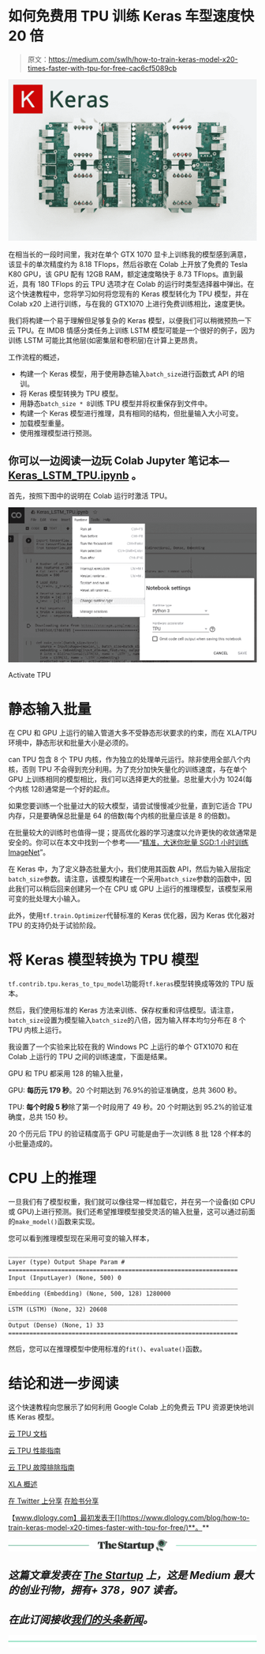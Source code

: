 # 如何免费用 TPU 训练 Keras 车型速度快 20 倍

> 原文：<https://medium.com/swlh/how-to-train-keras-model-x20-times-faster-with-tpu-for-free-cac6cf5089cb>

![](img/5ff3e377aa5a009b611bf4eb9a16d09b.png)

在相当长的一段时间里，我对在单个 GTX 1070 显卡上训练我的模型感到满意，该显卡的单次精度约为 8.18 TFlops，然后谷歌在 Colab 上开放了免费的 Tesla K80 GPU，该 GPU 配有 12GB RAM，额定速度略快于 8.73 TFlops。直到最近，具有 180 TFlops 的云 TPU 选项才在 Colab 的运行时类型选择器中弹出。在这个快速教程中，您将学习如何将您现有的 Keras 模型转化为 TPU 模型，并在 Colab x20 上进行训练，与在我的 GTX1070 上进行免费训练相比，速度更快。

我们将构建一个易于理解但足够复杂的 Keras 模型，以便我们可以稍微预热一下云 TPU。在 IMDB 情感分类任务上训练 LSTM 模型可能是一个很好的例子，因为训练 LSTM 可能比其他层(如密集层和卷积层)在计算上更昂贵。

工作流程的概述，

*   构建一个 Keras 模型，用于使用静态输入`batch_size`进行函数式 API 的培训。
*   将 Keras 模型转换为 TPU 模型。
*   用静态`batch_size * 8`训练 TPU 模型并将权重保存到文件中。
*   构建一个 Keras 模型进行推理，具有相同的结构，但批量输入大小可变。
*   加载模型重量。
*   使用推理模型进行预测。

## 你可以一边阅读一边玩 Colab Jupyter 笔记本— [Keras_LSTM_TPU.ipynb](https://colab.research.google.com/drive/1QZf1WeX3EQqBLeFeT4utFKBqq-ogG1FN) 。

首先，按照下图中的说明在 Colab 运行时激活 TPU。

![](img/be099b2e5f07a92da959391ed9f838ea.png)

Activate TPU

# 静态输入批量

在 CPU 和 GPU 上运行的输入管道大多不受静态形状要求的约束，而在 XLA/TPU 环境中，静态形状和批量大小是必须的。

can TPU 包含 8 个 TPU 内核，作为独立的处理单元运行。除非使用全部八个内核，否则 TPU 不会得到充分利用。为了充分加快矢量化的训练速度，与在单个 GPU 上训练相同的模型相比，我们可以选择更大的批量。总批量大小为 1024(每个内核 128)通常是一个好的起点。

如果您要训练一个批量过大的较大模型，请尝试慢慢减少批量，直到它适合 TPU 内存，只是要确保总批量是 64 的倍数(每个内核的批量应该是 8 的倍数)。

在批量较大的训练时也值得一提；提高优化器的学习速度以允许更快的收敛通常是安全的。你可以在本文中找到一个参考——“[精准，大迷你批量 SGD:1 小时训练 ImageNet](https://arxiv.org/pdf/1706.02677.pdf)”。

在 Keras 中，为了定义静态批量大小，我们使用其函数 API，然后为输入层指定`batch_size`参数。请注意，该模型构建在一个采用`batch_size`参数的函数中，因此我们可以稍后回来创建另一个在 CPU 或 GPU 上运行的推理模型，该模型采用可变的批处理大小输入。

此外，使用`tf.train.Optimizer`代替标准的 Keras 优化器，因为 Keras 优化器对 TPU 的支持仍处于试验阶段。

# 将 Keras 模型转换为 TPU 模型

`tf.contrib.tpu.keras_to_tpu_model`功能将`tf.keras`模型转换成等效的 TPU 版本。

然后，我们使用标准的 Keras 方法来训练、保存权重和评估模型。请注意，`batch_size`设置为模型输入`batch_size`的八倍，因为输入样本均匀分布在 8 个 TPU 内核上运行。

我设置了一个实验来比较在我的 Windows PC 上运行的单个 GTX1070 和在 Colab 上运行的 TPU 之间的训练速度，下面是结果。

GPU 和 TPU 都采用 128 的输入批量，

GPU: **每历元 179 秒**。20 个时期达到 76.9%的验证准确度，总共 3600 秒。

TPU: **每个时段 5 秒**除了第一个时段用了 49 秒。20 个时期达到 95.2%的验证准确度，总共 150 秒。

20 个历元后 TPU 的验证精度高于 GPU 可能是由于一次训练 8 批 128 个样本的小批量造成的。

# CPU 上的推理

一旦我们有了模型权重，我们就可以像往常一样加载它，并在另一个设备(如 CPU 或 GPU)上进行预测。我们还希望推理模型接受灵活的输入批量，这可以通过前面的`make_model()`函数来实现。

您可以看到推理模型现在采用可变的输入样本，

```
_________________________________________________________________
Layer (type) Output Shape Param # 
=================================================================
Input (InputLayer) (None, 500) 0 
_________________________________________________________________
Embedding (Embedding) (None, 500, 128) 1280000 
_________________________________________________________________
LSTM (LSTM) (None, 32) 20608 
_________________________________________________________________
Output (Dense) (None, 1) 33 
=================================================================
```

然后，您可以在推理模型中使用标准的`fit()`、`evaluate()`函数。

# 结论和进一步阅读

这个快速教程向您展示了如何利用 Google Colab 上的免费云 TPU 资源更快地训练 Keras 模型。

[云 TPU 文档](https://cloud.google.com/tpu/docs/)

[云 TPU 性能指南](https://cloud.google.com/tpu/docs/performance-guide)

[云 TPU 故障排除指南](https://cloud.google.com/tpu/docs/troubleshooting)

[XLA 概述](https://www.tensorflow.org/performance/xla/)

[在 Twitter 上分享](https://twitter.com/intent/tweet?url=https%3A//www.dlology.com/blog/how-to-train-keras-model-x20-times-faster-with-tpu-for-free/&text=How%20to%20train%20Keras%20model%20x20%20times%20faster%20with%20TPU%20for%20free) [在脸书分享](https://www.facebook.com/sharer/sharer.php?u=https://www.dlology.com/blog/how-to-train-keras-model-x20-times-faster-with-tpu-for-free/)

【www.dlology.com】最初发表于[](https://www.dlology.com/blog/how-to-train-keras-model-x20-times-faster-with-tpu-for-free/)**。**

*[![](img/308a8d84fb9b2fab43d66c117fcc4bb4.png)](https://medium.com/swlh)*

## *这篇文章发表在 [The Startup](https://medium.com/swlh) 上，这是 Medium 最大的创业刊物，拥有+ 378，907 读者。*

## *在此订阅接收[我们的头条新闻](http://growthsupply.com/the-startup-newsletter/)。*

*[![](img/b0164736ea17a63403e660de5dedf91a.png)](https://medium.com/swlh)*